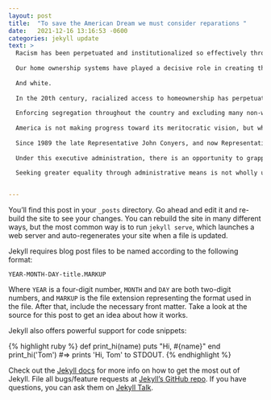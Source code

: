 ```yaml
---
layout: post
title:  "To save the American Dream we must consider reparations "
date:   2021-12-16 13:16:53 -0600
categories: jekyll update
text: >
  Racism has been perpetuated and institutionalized so effectively through housing policy that it is increasingly unbelievable that stability and wealth creation through homeownership is even possible for households who are not already in this privileged class. Black families are more than 16 times as likely as white families to experience multiple successive generations of poverty and Black adults are much more likely to fall into poverty than white adults. In this increasingly unequal context with diminishing chances of upward mobility, reparations are not a radical, divisive, antiquated policy long-shot; Reparations might be our last best chance to ensure that all industrious Americans, enabled by free-market institutions, have equal opportunity for material success: the American Dream. 
  
  Our home ownership systems have played a decisive role in creating the racial divides we see today. In the midst of the Great Depression, the National Housing Act of 1934 was passed with a clear plan to create thousands of new construction and trade jobs through a home building boom fueled by more accessible financial capital for aspiring home buyers. Thus, a vision for housing policy was born, one that makes homeownership available to the majority of the population. It’s a uniquely American vision of stability: In a country where we do not have a right to healthcare, higher education, or housing, we seek to design systems that make these necessities attainable for the majority of residents who are disciplined, able, and ambitious. 
  
  And white. 
  
  In the 20th century, racialized access to homeownership has perpetuated and widened racial inequality in America. In his 2017 book The Color of Law, author Richard Rothenstein lays out exactly how the Federal Housing Administration (FHA) explicitly pursued segregation and excluded households of color from homeownership opportunities. Through rulemaking, not Congress, the FHA required homeowners to include racially restrictive covenants that would prohibit white homeowners from selling to non-white households in the future. The Veterans Administration adopted some of these ”best practices” after World War II in the implementation of GI housing benefits, including the same underwriting standards that believed “incompatible racial groups should not be permitted to live in the same communities”.  
  
  Enforcing segregation throughout the country and excluding many non-white families from homeownership are only some of the ways that wealth creation has been off-limits for many households in most of the 20th century. The culmination of these housing rules, policies, and practices account for the deep wealth gap between white and Black families; The net worth of a typical white family is ten times greater than that of a Black family. The historic and systemic racism in our housing policies has meant that Black families don’t have the same access to home equity as their white counterparts, they have to go into more debt to go to college and care for ailing family members, and there is less to leave to their descendants when they die. To paraphrase Ta-Nehisi Coates’ iconic article “The Case for Reparations,” when Black Americans do get ahead in the face of all these barriers, it’s because they were twice as good and endured twice as much. 
  
  America is not making progress toward its meritocratic vision, but where housing policy has hurt in the past it could help in the future.  
  
  Since 1989 the late Representative John Conyers, and now Representative Sheila Jackson Lee, have introduced HR 40 Commission to Study and Develop Reparations Proposals for African Americans Act. In all these years the bill, which simply proposes to study the issue, has only ever once left committee. Congressional action is not a viable path, but Congress also didn’t create Redlining or mandate race-based covenants, and America doesn’t need their authorization to make progress on this critical issue. The array of federal agencies that regulate and shape housing in this county can study reparations, make recommendations, and move forward through administrative processes. 
  
  Under this executive administration, there is an opportunity to grapple with our past and set a new agenda based explicitly on the need to rectify the mistakes of our past. We can do this using the same mechanisms that built white middle-class wealth: housing. HUD Secretary Marcia Fudge can take up the mission of HR 40 and initiate a thorough review across the full spectrum of federal housing programs to identify racist policies, craft an agenda for a new anti-racist housing future, and identify ways that HUD can give non-white families advantages in achieving homeownership. 
  
  Seeking greater equality through administrative means is not wholly unprecedented. The Obama-era Department of Housing and Urban Development administration enacted rules to combat segregation, June HUD published a rule to require local governments to further fair housing, and in early September the Biden administration announced intentions to expand the role of Fannie Mae and Freddie Mac in affordable housing. These ideas are a good start to address critical flaws but HUD should more fully, and explicitly, implement the vision of HR 40. In doing so, the department could have an important public reckoning with its past and create a practical blueprint for a more equitable future.  


---
```

You’ll find this post in your `_posts` directory. Go ahead and edit it and re-build the site to see your changes. You can rebuild the site in many different ways, but the most common way is to run `jekyll serve`, which launches a web server and auto-regenerates your site when a file is updated.

Jekyll requires blog post files to be named according to the following format:

`YEAR-MONTH-DAY-title.MARKUP`

Where `YEAR` is a four-digit number, `MONTH` and `DAY` are both two-digit numbers, and `MARKUP` is the file extension representing the format used in the file. After that, include the necessary front matter. Take a look at the source for this post to get an idea about how it works.

Jekyll also offers powerful support for code snippets:

{% highlight ruby %}
def print_hi(name)
  puts "Hi, #{name}"
end
print_hi('Tom')
#=> prints 'Hi, Tom' to STDOUT.
{% endhighlight %}

Check out the [Jekyll docs][jekyll-docs] for more info on how to get the most out of Jekyll. File all bugs/feature requests at [Jekyll’s GitHub repo][jekyll-gh]. If you have questions, you can ask them on [Jekyll Talk][jekyll-talk].

[jekyll-docs]: https://jekyllrb.com/docs/home
[jekyll-gh]:   https://github.com/jekyll/jekyll
[jekyll-talk]: https://talk.jekyllrb.com/
